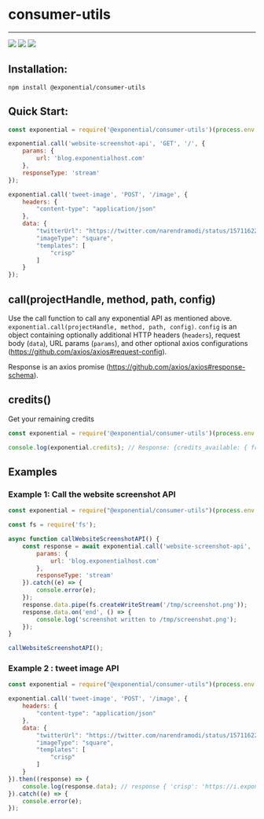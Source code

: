 # consumer-utils

---
<a href="https://github.com/Exponential-Hosting/utils/issues"><img src="https://img.shields.io/github/issues/Exponential-Hosting/consumer-utils"></a>
<a href="https://github.com/Exponential-Hosting/utils/blob/main/LICENSE"><img src="https://img.shields.io/github/license/Exponential-Hosting/consumer-utils"></a>
<a href="https://twitter.com/intent/tweet?text=https%3A%2F%2Fgithub.com%2FExponential-Hosting%2Fconsumer-utils"><img src="https://img.shields.io/twitter/url?url=https%3A%2F%2Fgithub.com%2FExponential-Hosting%2Fconsumer-utils"></a>


## Installation:

```
npm install @exponential/consumer-utils
```

## Quick Start:

```js
const exponential = require('@exponential/consumer-utils')(process.env.EXPONENTIAL_API_KEY);

exponential.call('website-screenshot-api', 'GET', '/', {
    params: {
        url: 'blog.exponentialhost.com'
    },
    responseType: 'stream'
});

exponential.call('tweet-image', 'POST', '/image', {
    headers: {
        "content-type": "application/json"
    },
    data: {
        "twitterUrl": "https://twitter.com/narendramodi/status/1571162212190007298",
        "imageType": "square",
        "templates": [
            "crisp"
        ]
    }
});


```

## call(projectHandle, method, path, config)

Use the call function to call any exponential API as mentioned above. `exponential.call(projectHandle, method, path, config)`. `config` is an object containing optionally additional HTTP headers (`headers`), request body (`data`), URL params (`params`), and other optional axios configurations (https://github.com/axios/axios#request-config).

Response is an axios promise (https://github.com/axios/axios#response-schema).

## credits()

Get your remaining credits

```js
const exponential = require('@exponential/consumer-utils')(process.env.EXPONENTIAL_API_KEY);

console.log(exponential.credits); // Response: {credits_available: { freeCredits: <integer>, purchasedCredits: <integer> }, balanceCredits: <integer>, cumulativeTotalCredits: <integer>}
```

## Examples

### Example 1: Call the website screenshot API

```js
const exponential = require("@exponential/consumer-utils")(process.env.EXPONENTIAL_API_KEY);

const fs = require('fs');

async function callWebsiteScreenshotAPI() {
    const response = await exponential.call('website-screenshot-api', 'GET', '/', {
        params: {
            url: 'blog.exponentialhost.com'
        },
        responseType: 'stream'
    }).catch((e) => { 
        console.error(e);
    });
    response.data.pipe(fs.createWriteStream('/tmp/screenshot.png'));
    response.data.on('end', () => {
        console.log('screenshot written to /tmp/screenshot.png');
    });
}

callWebsiteScreenshotAPI();
```

### Example 2 : tweet image API 

```js
const exponential = require("@exponential/consumer-utils")(process.env.EXPONENTIAL_API_KEY);

exponential.call('tweet-image', 'POST', '/image', {
    headers: {
        "content-type": "application/json"
    },
    data: {
        "twitterUrl": "https://twitter.com/narendramodi/status/1571162212190007298",
        "imageType": "square",
        "templates": [
            "crisp"
        ]
    }
}).then((response) => { 
    console.log(response.data); // response { 'crisp': 'https://i.exponentialhost.com/tweetImages/crisp_1571162212190007298_square.png' }
}).catch((e) => { 
    console.error(e);
});
```
